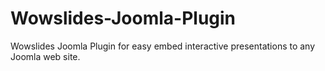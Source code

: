 # Wowslides-Joomla-Plugin
Wowslides Joomla Plugin for easy embed interactive presentations to any Joomla web site.
